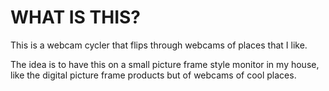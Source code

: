 # WHAT IS THIS?
This is a webcam cycler that flips through webcams of places that I like. 

The idea is to have this on a small picture frame style monitor in my house, like the digital picture frame products but of webcams of cool places.